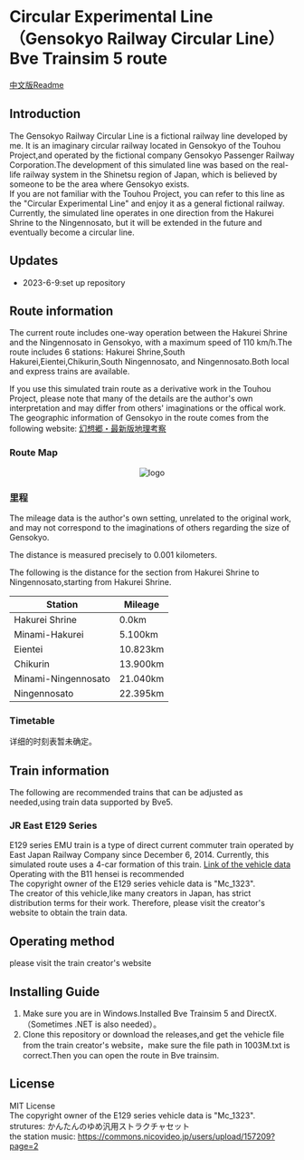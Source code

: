 # Circular Experimental Line（Gensokyo Railway Circular Line）Bve Trainsim 5 route
[中文版Readme](https://github.com/noname390/BVE-Gensokyo-Railway/blob/main/README_zh_cn.md)<br>
## Introduction
The Gensokyo Railway Circular Line is a fictional railway line developed by me. It is an imaginary circular railway located in Gensokyo of the Touhou Project,and operated by the fictional company Gensokyo Passenger Railway Corporation.The development of this simulated line was based on the real-life railway system in the Shinetsu region of Japan, which is believed by someone to be the area where Gensokyo exists.<br>
If you are not familiar with the Touhou Project, you can refer to this line as the "Circular Experimental Line" and enjoy it as a general fictional railway.
Currently, the simulated line operates in one direction from the Hakurei Shrine to the Ningennosato, but it will be extended in the future and eventually become a circular line.
## Updates
- 2023-6-9:set up repository
## Route information
The current route includes one-way operation between the Hakurei Shrine and the Ningennosato in Gensokyo, with a maximum speed of 110 km/h.The route includes 6 stations:  Hakurei Shrine,South Hakurei,Eientei,Chikurin,South Ningennosato, and Ningennosato.Both local and express trains are available. 

If you use this simulated train route as a derivative work in the Touhou Project, please note that many of the details are the author's own interpretation and may differ from others' imaginations or the offical work. The geographic information of Gensokyo in the route comes from the following website:
[幻想郷・最新版地理考察](https://yotogiluminary.wixsite.com/website/post/000014)<br>
### Route Map
<p align="center">
    <img src="https://github.com/noname390/BVE-Gensokyo-Railway/blob/main/intro/Gensokyo_CircleLine_railwaymap.jpg" alt="logo";>
</p>

### 里程
The mileage data is the author's own setting, unrelated to the original work, and may not correspond to the imaginations of others regarding the size of Gensokyo. 

The distance is measured precisely to 0.001 kilometers. 

The following is the distance for the section from Hakurei Shrine to Ningennosato,starting from Hakurei Shrine.

| Station | Mileage |
|--- |---|
| Hakurei Shrine | 0.0km |
| Minami-Hakurei | 5.100km |
| Eientei | 10.823km |
| Chikurin | 13.900km |
| Minami-Ningennosato | 21.040km |
| Ningennosato | 22.395km |

### Timetable
详细的时刻表暂未确定。
## Train information
The following are recommended trains that can be adjusted as needed,using train data supported by Bve5.
### JR East E129 Series
E129 series EMU train is a type of direct current commuter train operated by East Japan Railway Company since December 6, 2014. Currently, this simulated route uses a 4-car formation of this train.
[Link of the vehicle data](https://mc1323bve.blogspot.com/2020/03/jr-e129.html)<br>
Operating with the B11 hensei is recommended<br>
The copyright owner of the E129 series vehicle data is "Mc_1323".<br>
The creator of this vehicle,like many creators in Japan, has strict distribution terms for their work. Therefore, please visit the creator's website to obtain the train data.<br>
## Operating method
please visit the train creator's website
## Installing Guide
1. Make sure you are in Windows.Installed Bve Trainsim 5 and DirectX.（Sometimes .NET is also needed）。
2. Clone this repository or download the releases,and get the vehicle file from the train creator's website，make sure the file path in 1003M.txt is correct.Then you can open the route in Bve trainsim.
## License
MIT License<br>
The copyright owner of the E129 series vehicle data is "Mc_1323".<br>
strutures:
かんたんのゆめ汎用ストラクチャセット<br>
the station music:
https://commons.nicovideo.jp/users/upload/157209?page=2